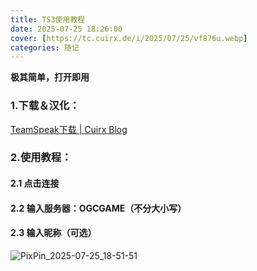 ```yaml
---
title: TS3使用教程
date: 2025-07-25 18:26:00
cover: [https://tc.cuirx.de/i/2025/07/25/vf876u.webp]
categories: 随记
---
```


**极其简单，打开即用**

### 1.下载＆汉化：

[TeamSpeak下载 | Cuirx Blog](https://cuirx.me/posts/TeamSpeak下载.html)

### 2.使用教程：

#### 	2.1 点击连接

#### 	2.2 输入服务器：OGCGAME（不分大小写）

#### 	2.3 输入昵称（可选）

![PixPin_2025-07-25_18-51-51](https://tc.cuirx.de/i/2025/07/25/umt4ku-2.gif)